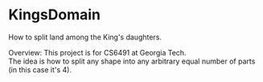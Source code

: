 KingsDomain
===========
How to split land among the King's daughters.

Overview:
This project is for CS6491 at Georgia Tech.  
The idea is how to split any shape into any arbitrary equal number of parts (in this case it's 4).
